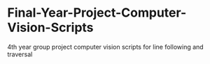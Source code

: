 # Final-Year-Project-Computer-Vision-Scripts
4th year group project computer vision scripts for line following and traversal
